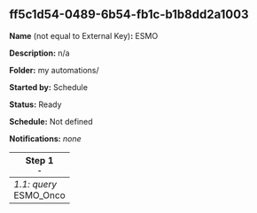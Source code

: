 ## ff5c1d54-0489-6b54-fb1c-b1b8dd2a1003

**Name** (not equal to External Key)**:** ESMO

**Description:** n/a

**Folder:** my automations/

**Started by:** Schedule

**Status:** Ready

**Schedule:** Not defined

**Notifications:** _none_


| Step 1<br>_<small>-</small>_ |
| --- |
| _1.1: query_<br>ESMO_Onco |
